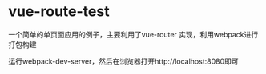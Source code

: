 # vue-route-test

一个简单的单页面应用的例子，主要利用了vue-router 实现，利用webpack进行打包构建

运行webpack-dev-server，然后在浏览器打开http://localhost:8080即可
